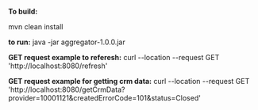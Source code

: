 **To build:**

mvn clean install

**to run:**
java  -jar aggregator-1.0.0.jar

**GET request example to referesh:**
curl --location --request GET 'http://localhost:8080/refresh'

**GET request example for getting crm data:**
curl --location --request GET 'http://localhost:8080/getCrmData?provider=10001121&createdErrorCode=101&status=Closed'
